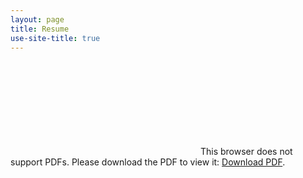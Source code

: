 ```yaml
---
layout: page
title: Resume
use-site-title: true
---
```


<object data="http://RMDern.github.io/RyanDernResume.pdf" type="application/pdf" width="820px" height="900px">
    <embed src="http://RMDern.github.io/RyanDernResume.pdf">
        This browser does not support PDFs. Please download the PDF to view it: <a href="http:/RMDern.github.io/RyanDernResume.pdf">Download PDF</a>.</p>
    </embed>
</object>
